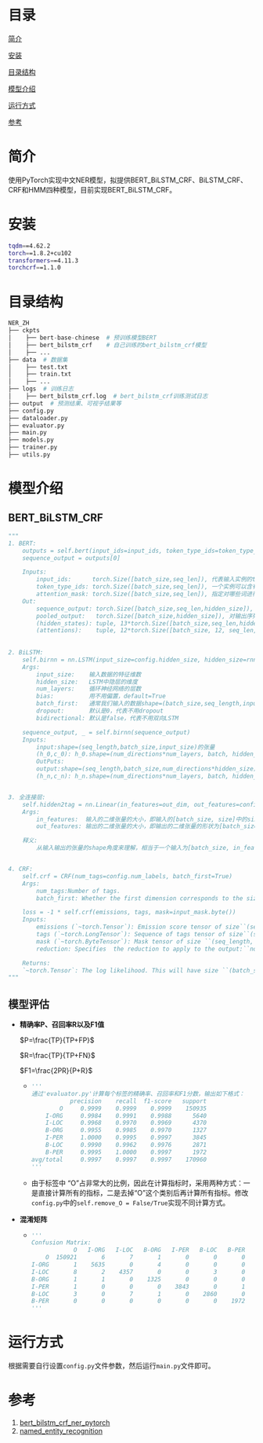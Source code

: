 

# 目录

[简介](#简介)

[安装](#安装)

[目录结构](#目录结构)

[模型介绍](#模型介绍)

[运行方式](#运行方式)

[参考](#参考)



# 简介

使用PyTorch实现中文NER模型，拟提供BERT_BiLSTM_CRF、BiLSTM_CRF、CRF和HMM四种模型，目前实现BERT_BiLSTM_CRF。



# 安装

```sh
tqdm==4.62.2
torch==1.8.2+cu102
transformers==4.11.3
torchcrf==1.1.0
```



# 目录结构

```python
NER_ZH
├── ckpts
│    ├── bert-base-chinese  # 预训练模型BERT
│    ├── bert_bilstm_crf    # 自己训练的bert_bilstm_crf模型
│    ├── ...
├── data  # 数据集
│    ├── test.txt
│    ├── train.txt
│    ├── ...
├── logs  # 训练日志
│    ├── bert_bilstm_crf.log  # bert_bilstm_crf训练测试日志
├── output  # 预测结果、可视乎结果等
├── config.py
├── dataloader.py
├── evaluator.py
├── main.py
├── models.py
├── trainer.py
├── utils.py
```



# 模型介绍

## BERT_BiLSTM_CRF

```python
"""
1. BERT:
	outputs = self.bert(input_ids=input_ids, token_type_ids=token_type_ids, attention_mask=input_mask)
    sequence_output = outputs[0]

    Inputs:
        input_ids:      torch.Size([batch_size,seq_len]), 代表输入实例的tensor张量
        token_type_ids: torch.Size([batch_size,seq_len]), 一个实例可以含有两个句子,相当于标记
        attention_mask: torch.Size([batch_size,seq_len]), 指定对哪些词进行self-Attention操作
    Out:
        sequence_output: torch.Size([batch_size,seq_len,hidden_size]), 输出序列
        pooled_output:   torch.Size([batch_size,hidden_size]), 对输出序列进行pool操作的结果
        (hidden_states): tuple, 13*torch.Size([batch_size,seq_len,hidden_size]), 隐藏层状态，取决于config的output_hidden_states
        (attentions):    tuple, 12*torch.Size([batch_size, 12, seq_len, seq_len]), 注意力层，取决于config中的output_attentions
        
       
2. BiLSTM:
	self.birnn = nn.LSTM(input_size=config.hidden_size, hidden_size=rnn_dim, num_layers=1, bidirectional=True, batch_first=True)
	Args:
		input_size:    输入数据的特征维数
		hidden_size:   LSTM中隐层的维度
        num_layers:    循环神经网络的层数
        bias:          用不用偏置，default=True
        batch_first:   通常我们输入的数据shape=(batch_size,seq_length,input_size),而batch_first默认是False,需要将batch_size与seq_length调换
        dropout:       默认是0，代表不用dropout
        bidirectional: 默认是false，代表不用双向LSTM

	sequence_output, _ = self.birnn(sequence_output)
    Inputs:
		input:shape=(seq_length,batch_size,input_size)的张量
        (h_0,c_0): h_0.shape=(num_directions*num_layers, batch, hidden_size)，它包含了在当前这个batch_size中每个句子的初始隐藏状态；num_layers就是LSTM的层数，如果bidirectional=True,num_directions=2,否则就是１，表示只有一个方向，c_0和h_0的形状相同，它包含的是在当前这个batch_size中的每个句子的初始状态，h_0、c_0如果不提供，那么默认是０
		OutPuts:
        output:shape=(seq_length,batch_size,num_directions*hidden_size), 它包含LSTM的最后一层的输出特征(h_t)
        (h_n,c_n): h_n.shape=(num_directions*num_layers, batch, hidden_size), c_n与h_n形状相同, h_n包含的是句子的最后一个单词的隐藏状态；c_n包含的是句子的最后一个单词的细胞状态，所以它们都与句子的长度seq_length无关；output[-1]与h_n是相等的，因为output[-1]包含的正是batch_size个句子中每一个句子的最后一个单词的隐藏状态，注意LSTM中的隐藏状态其实就是输出，cell state细胞状态才是LSTM中一直隐藏的，记录着信息


3. 全连接层:
	self.hidden2tag = nn.Linear(in_features=out_dim, out_features=config.num_labels)
	Args:
		in_features:  输入的二维张量的大小，即输入的[batch_size, size]中的size
		out_features: 输出的二维张量的大小，即输出的二维张量的形状为[batch_size，output_size]，当然，它也代表了该全连接层的神经元个数

	释义:
		从输入输出的张量的shape角度来理解，相当于一个输入为[batch_size, in_features]的张量变换成了[batch_size, out_features]的输出张量


4. CRF:
    self.crf = CRF(num_tags=config.num_labels, batch_first=True)
    Args:
        num_tags:Number of tags.
        batch_first: Whether the first dimension corresponds to the size of a minibatch.

    loss = -1 * self.crf(emissions, tags, mask=input_mask.byte())
    Inputs:
        emissions (`~torch.Tensor`): Emission score tensor of size``(seq_length, batch_size, num_tags)`` if ``batch_first`` is ``False``,``(batch_size, seq_length, num_tags)`` otherwise.
        tags (`~torch.LongTensor`): Sequence of tags tensor of size``(seq_length, batch_size)`` if ``batch_first`` is ``False``,``(batch_size, seq_length)`` otherwise.
        mask (`~torch.ByteTensor`): Mask tensor of size ``(seq_length, batch_size)``if ``batch_first`` is ``False``, ``(batch_size, seq_length)`` otherwise.
        reduction: Specifies  the reduction to apply to the output:``none|sum|mean|token_mean``. ``none``: no reduction will be applied; ``sum``: the output will be summed over batches; ``mean``: the output will be averaged over batches; ``token_mean``: the output will be averaged over tokens.

    Returns:
    `~torch.Tensor`: The log likelihood. This will have size ``(batch_size,)`` if reduction is ``none``, ``()`` otherwise.
"""
```

## 模型评估

- **精确率P、召回率R以及F1值**

  $P=\frac{TP}{TP+FP}$

  $R=\frac{TP}{TP+FN}$

  $F1=\frac{2PR}{P+R}$

  - ```python
    '''
    通过'evaluator.py'计算每个标签的精确率、召回率和F1分数，输出如下格式：
               precision    recall  f1-score   support
            O     0.9999    0.9999    0.9999    150935
        I-ORG     0.9984    0.9991    0.9988      5640
        I-LOC     0.9968    0.9970    0.9969      4370
        B-ORG     0.9955    0.9985    0.9970      1327
        I-PER     1.0000    0.9995    0.9997      3845
        B-LOC     0.9990    0.9962    0.9976      2871
        B-PER     0.9995    1.0000    0.9997      1972
    avg/total     0.9997    0.9997    0.9997    170960
    '''
    ```
    
  - 由于标签中 “O”占非常大的比例，因此在计算指标时，采用两种方式：一是直接计算所有的指标，二是去掉“O”这个类别后再计算所有指标。修改`config.py`中的`self.remove_O = False/True`实现不同计算方式。
  
- **混淆矩阵**

  - ```python
    '''
    Confusion Matrix:
                O   I-ORG   I-LOC   B-ORG   I-PER   B-LOC   B-PER 
        O  150921       6       7       1       0       0       0 
    I-ORG       1    5635       0       4       0       0       0 
    I-LOC       8       2    4357       0       0       3       0 
    B-ORG       1       1       0    1325       0       0       0 
    I-PER       1       0       0       0    3843       0       1 
    B-LOC       3       0       7       1       0    2860       0 
    B-PER       0       0       0       0       0       0    1972 
    '''
    ```

  

# 运行方式

根据需要自行设置`config.py`文件参数，然后运行`main.py`文件即可。



# 参考

1. [bert_bilstm_crf_ner_pytorch](https://gitee.com/chenzhouwy/bert_bilstm_crf_ner_pytorch/tree/master)
2. [named_entity_recognition](https://github.com/luopeixiang/named_entity_recognition)

